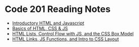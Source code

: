 # Code 201 Reading Notes

* [Introductory HTML and Javascript](introhtml.md)
* [Basics of HTML, CSS & JS](basichtml.md)
* [HTML Lists, Control Flow with JS, and the CSS Box Model](listshtml.md)
* [HTML Links, JS Functions, and Intro to CSS Layout](linkshtml.md)
